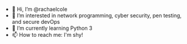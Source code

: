 - 👋 Hi, I’m @rachaelcole
- 👀 I’m interested in network programming, cyber security, pen testing, and secure devOps
- 🌱 I’m currently learning Python 3
- 📫 How to reach me: I'm shy!

<!---
rachaelcole/rachaelcole is a ✨ special ✨ repository because its `README.md` (this file) appears on your GitHub profile.
You can click the Preview link to take a look at your changes.
--->
